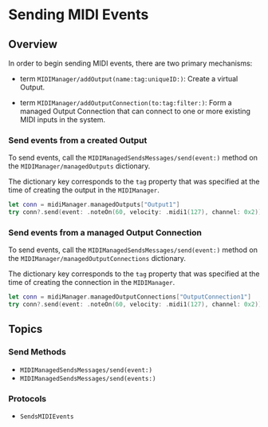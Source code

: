 # Sending MIDI Events

## Overview

In order to begin sending MIDI events, there are two primary mechanisms:

- term ``MIDIManager/addOutput(name:tag:uniqueID:)``: Create a virtual Output.

- term ``MIDIManager/addOutputConnection(to:tag:filter:)``: Form a managed Output Connection that can connect to one or more existing MIDI inputs in the system.

### Send events from a created Output

To send events, call the ``MIDIManagedSendsMessages/send(event:)`` method on the ``MIDIManager/managedOutputs`` dictionary.

The dictionary key corresponds to the `tag` property that was specified at the time of creating the output in the ``MIDIManager``.

```swift
let conn = midiManager.managedOutputs["Output1"]
try conn?.send(event: .noteOn(60, velocity: .midi1(127), channel: 0x2))
```

### Send events from a managed Output Connection

To send events, call the ``MIDIManagedSendsMessages/send(event:)`` method on the ``MIDIManager/managedOutputConnections`` dictionary.

The dictionary key corresponds to the `tag` property that was specified at the time of creating the connection in the ``MIDIManager``.

```swift
let conn = midiManager.managedOutputConnections["OutputConnection1"]
try conn?.send(event: .noteOn(60, velocity: .midi1(127), channel: 0x2))
```

## Topics

### Send Methods

- ``MIDIManagedSendsMessages/send(event:)``
- ``MIDIManagedSendsMessages/send(events:)``

### Protocols

- ``SendsMIDIEvents``
